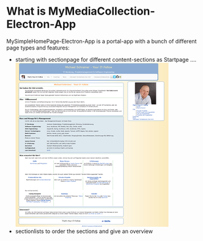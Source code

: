# What is MyMediaCollection-Electron-App

MySimpleHomePage-Electron-App is a portal-app with a bunch of different page types and features:

- starting with sectionpage for different content-sections as Startpage .... ![startpage](images/startpage-x400.png)
- sectionlists to order the sections and give an overview
